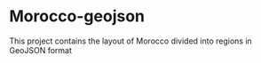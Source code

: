 # Morocco-geojson
This project contains the layout of Morocco divided into regions in GeoJSON format
